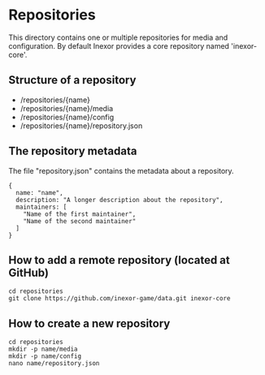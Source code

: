 # Repositories

This directory contains one or multiple repositories for media and configuration. By default Inexor provides a core repository named 'inexor-core'.

## Structure of a repository

* /repositories/{name}
* /repositories/{name}/media
* /repositories/{name}/config
* /repositories/{name}/repository.json

## The repository metadata

The file "repository.json" contains the metadata about a repository.

    {
      name: "name",
      description: "A longer description about the repository",
      maintainers: [
        "Name of the first maintainer",
        "Name of the second maintainer"
      ]
    }

## How to add a remote repository (located at GitHub)

    cd repositories
    git clone https://github.com/inexor-game/data.git inexor-core

## How to create a new repository

    cd repositories
    mkdir -p name/media
    mkdir -p name/config
    nano name/repository.json
